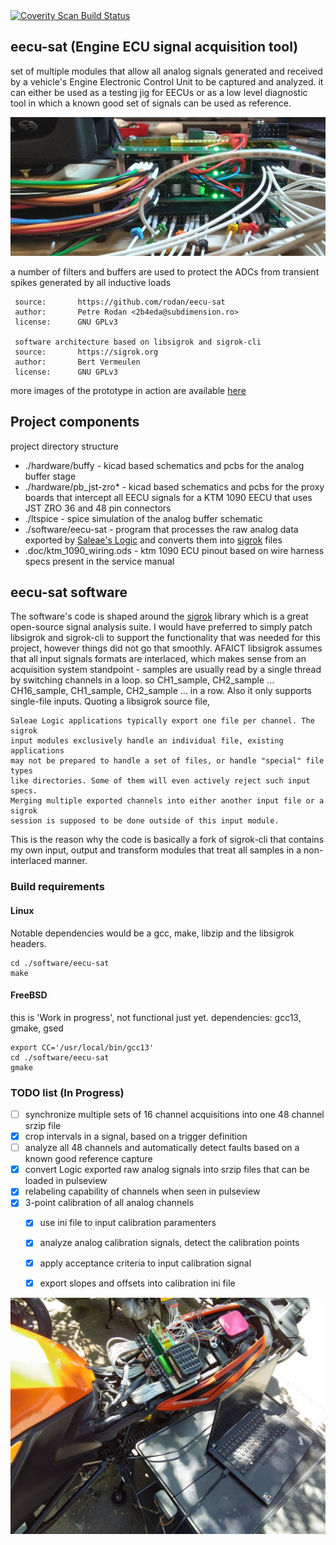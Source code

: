 <a href="https://scan.coverity.com/projects/rodan-eecu-sat">
  <img alt="Coverity Scan Build Status"
       src="https://scan.coverity.com/projects/30615/badge.svg"/>
</a>

## eecu-sat (Engine ECU signal acquisition tool)

set of multiple modules that allow all analog signals generated and received by a vehicle's Engine Electronic Control Unit to be captured and analyzed. it can either be used as a testing jig for EECUs or as a low level diagnostic tool in which a known good set of signals can be used as reference.

![logo](./doc/img/esat_analog_modules.jpg)

a number of filters and buffers are used to protect the ADCs from transient spikes generated by all inductive loads

```
 source:       https://github.com/rodan/eecu-sat
 author:       Petre Rodan <2b4eda@subdimension.ro>
 license:      GNU GPLv3

 software architecture based on libsigrok and sigrok-cli
 source:       https://sigrok.org
 author:       Bert Vermeulen
 license:      GNU GPLv3
```

more images of the prototype in action are available [here](https://photos.app.goo.gl/Gay5FS8gsCTZkYcH9)

## Project components

project directory structure

 * ./hardware/buffy - kicad based schematics and pcbs for the analog buffer stage
 * ./hardware/pb\_jst-zro*  - kicad based schematics and pcbs for the proxy boards that intercept all EECU signals for a KTM 1090 EECU that uses JST ZRO 36 and 48 pin connectors
 * ./ltspice - spice simulation of the analog buffer schematic
 * ./software/eecu-sat - program that processes the raw analog data exported by [Saleae's Logic](https://www.saleae.com/pages/downloads) and converts them into [sigrok](https://sigrok.org/wiki/File_format:Sigrok/v2) files
 * .doc/ktm\_1090\_wiring.ods - ktm 1090 ECU pinout based on wire harness specs present in the service manual

## eecu-sat software

The software's code is shaped around the [sigrok](https://sigrok.org) library which is a great open-source signal analysis suite. I would have preferred to simply patch libsigrok and sigrok-cli to support the functionality that was needed for this project, however things did not go that smoothly. AFAICT libsigrok assumes that all input signals formats are interlaced, which makes sense from an acquisition system standpoint - samples are usually read by a single thread by switching channels in a loop. so CH1\_sample, CH2\_sample ... CH16\_sample, CH1\_sample, CH2\_sample ... in a row. Also it only supports single-file inputs. Quoting a libsigrok source file,

```
Saleae Logic applications typically export one file per channel. The sigrok
input modules exclusively handle an individual file, existing applications
may not be prepared to handle a set of files, or handle "special" file types
like directories. Some of them will even actively reject such input specs.
Merging multiple exported channels into either another input file or a sigrok
session is supposed to be done outside of this input module.
```

This is the reason why the code is basically a fork of sigrok-cli that contains my own input, output and transform modules that treat all samples in a non-interlaced manner.

### Build requirements

#### Linux
Notable dependencies would be a gcc, make, libzip and the libsigrok headers.

```
cd ./software/eecu-sat
make
```

#### FreeBSD

this is 'Work in progress', not functional just yet. dependencies: gcc13, gmake, gsed

```
export CC='/usr/local/bin/gcc13'
cd ./software/eecu-sat
gmake
```

### TODO list (In Progress)

- [ ] synchronize multiple sets of 16 channel acquisitions into one 48 channel srzip file
- [x] crop intervals in a signal, based on a trigger definition
- [ ] analyze all 48 channels and automatically detect faults based on a known good reference capture
- [x] convert Logic exported raw analog signals into srzip files that can be loaded in pulseview
- [x] relabeling capability of channels when seen in pulseview
- [x] 3-point calibration of all analog channels
  - [x] use ini file to input calibration paramenters
  - [x] analyze analog calibration signals, detect the calibration points
  - [x] apply acceptance criteria to input calibration signal
  - [x] export slopes and offsets into calibration ini file


![tool in use](./doc/img/esat_in_use.jpg)

